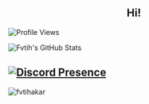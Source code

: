 <h2 align="center">Hi!</h2>

![Profile Views](https://komarev.com/ghpvc/?username=Itxchi808)


![Fvtih's GitHub Stats](https://github-readme-stats.vercel.app/api?username=FvtihAkar&show_icons=true)


[![Discord Presence](https://lanyard-profile-readme.vercel.app/api/1084284999961948270)](https://discord.com/users/1084284999961948270)
-

<img src="https://github-readme-stats.vercel.app/api/top-langs?username=fvtihakar&show_icons=true&locale=en&layout=compact" alt="fvtihakar" />
